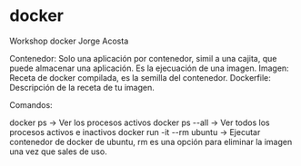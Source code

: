 # docker

Workshop docker Jorge Acosta

Contenedor: Solo una aplicación por contenedor, simil a una cajita, que puede almacenar una aplicación. Es la ejecuación de una imagen.
Imagen: Receta de docker compilada, es la semilla del contenedor.
Dockerfile: Descripción de la receta de tu imagen.

Comandos:

docker ps -> Ver los procesos activos
docker ps --all -> Ver todos los procesos activos e inactivos
docker run -it --rm ubuntu -> Ejecutar contenedor de docker de ubuntu, rm es una opción para eliminar la imagen una vez que sales de uso.
